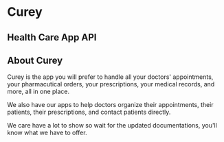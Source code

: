 # Curey
## Health Care App API

## About Curey

Curey is the app you will prefer to handle all your doctors' appointments, your pharmacutical orders, your prescriptions, your medical records, and more, all in one place.

We also have our apps to help doctors organize their appointments, their patients, their prescriptions, and contact patients directly.

We care have a lot to show so wait for the updated documentations, you'll know what we have to offer.
